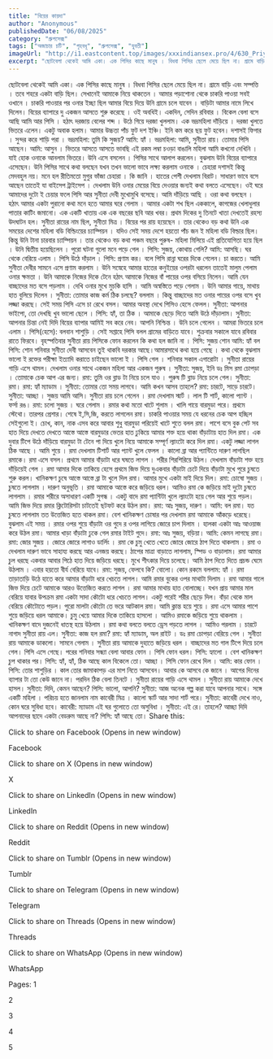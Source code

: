```yaml
---
title: "বিয়ের কায়দা"
author: "Anonymous"
publishedDate: "06/08/2025"
category: "গ্রুপসেক্স"
tags: ["অজাচার চটি", "গৃহবধূ", "গ্রুপসেক্স", "যুবতী"]
imageUrl: "http://i1.eastcontent.top/images/xxxindiansex.pro/4/630_Priya.jpg"
excerpt: "ছোটবেলা থেকেই আমি একা। এক পিসির কাছে মানুষ । বিধবা পিসির ছেলে মেয়ে ছিল না। গ্রামে বাড়ি এবং সম্পত্তি । তবে শহরে একটা বাড়ি ছিল। সেখানেই আমাকে নিয়ে থাকতেন । আমার পড়াশোনা থেকে চাকরি পাওয়া সবই ওখানে..."
---
```


ছোটবেলা থেকেই আমি একা। এক পিসির কাছে মানুষ । বিধবা পিসির ছেলে মেয়ে ছিল না। গ্রামে বাড়ি এবং সম্পত্তি । তবে শহরে একটা বাড়ি ছিল। সেখানেই আমাকে নিয়ে থাকতেন । আমার পড়াশোনা থেকে চাকরি পাওয়া সবই ওখানে । চাকরি পাওয়ার পর ওনার ইচ্ছা ছিল আমার বিয়ে দিয়ে উনি গ্রামে চলে যাবেন । বাড়িটা আমার নামে লিখে দিলেন।
বিয়ের ব্যাপারে দু একজন আসতে শুরু করেছে । ওই অবধিই।
একদিন, সেদিন রবিবার । বিকেল বেলা বসে আছি আমি আর পিসি । হঠাৎ দরজায় বেলের শব্দ । উঠে গিয়ে দরজা খুললাম।
এক ভদ্রমহিলা দাঁড়িয়ে । দরজা খুলতে ভিতরে এলেন। একটু অবাক হলাম। আমার উচ্চতা পাঁচ ফুট দশ ইঞ্চি। ইনি কম করে ছয় ফুট হবেন। দশাসই ফিগার । সুন্দর করে শাড়ি পরা ।
ভদ্রমহিলা: তুমি কি সুজয়?
আমি: হ্যাঁ ।
ভদ্রমহিলা: আমি, সুনীতা রায়। তোমার পিসি আছেন।
আমি: আসুন ।
ভিতরে আসতে আসতে ভাবছি এই রকম লম্বা চওড়া বাঙালি মহিলা আমি কখনো দেখিনি ।
যাই হোক ওনাকে আনলাম ভিতরে। উনি এসে বসলেন । পিসির সাথে আলাপ করলেন। বুঝলাম উনি বিয়ের ব্যাপারে এসেছেন।
উনি পিসির সাথে কথা বলছেন যখন তখন ভালো ভাবে লক্ষ্য করলাম ওনাকে ।
চেহারা দশাসই কিন্তু মেদবহুল নয়। মনে হল রীতিমতো মুগুর ভাঁজা চেহারা । কি জানি । হাতের পেশী দেখলাম বিরাট। সাধারণ ভাবে বসে আছেন তাতেই যা বাইসেপ ট্রাইসেপ ।
দেখলাম উনি ওনার মেয়ের বিয়ে দেওয়ার জন্যই কথা বলতে এসেছেন।
ওই ঘরে আমাদের দুটো ই চেয়ার ফলে পিসি আর সুনীতা দেবী মুখোমুখি বসেছে। আমি দাঁড়িয়ে আছি । ওরা কথা বলছেন । হঠাৎ আমার একটা পুরানো কথা মনে হতে আমার ঘরে গেলাম । আমার একটা শখ ছিল এককালে, কাগজের খেলাধুলার পাতার কাটিং জমানো।
এক একটি খাতায় এক এক বছরের ছবি আর খবর। প্রথম দিকের দু তিনটে খাতা দেখতেই রহস্য উদঘাটন হল।
সুনীতা রায়ের নাম ছিল, সুনীতা মিত্র । বিয়ের পর রায় হয়েছেন । তার থেকেও বড় কথা উনি এক সময়ের দেশের মহিলা বডি বিল্ডিংয়ের চ্যাম্পিয়ন । যদিও সেই সময় দেশে হয়তো পাঁচ জন ই মহিলা বডি বিল্ডার ছিল। কিন্তু উনি টানা চারবার চ্যাম্পিয়ন । তার থেকেও বড় কথা পঞ্চম বছরে পুরুষ- মহিলা মিলিয়ে এই প্রতিযোগিতা হয়ে ছিল । উনি দ্বিতীয় হয়েছিলেন ।
পুরো ঘটনা গুলো মনে পড়ে গেল ।
পিসি: সুজয়, কোথায় গেলি?
আমি: আসছি।
ঘর থেকে বেরিয়ে এলাম । পিসি উঠে দাঁড়াল ।
পিসি: প্রণাম কর।
বলে পিসি রান্না ঘরের দিকে গেলেন। চা করতে। আমি সুনীতা দেবীর সামনে এসে প্রণাম করলাম । উনি সস্নেহে আমার হাতের কনুইয়ের ওপরটা ধরলেন তাতেই মালুম পেলাম ওনার ক্ষমতা ।
উনি আমাকে নিজের দিকে টেনে হঠাৎ আমাকে নিজের বাঁ পায়ের ওপর বসিয়ে নিলেন। আমি যেন বাচ্ছাদের মত বসে পড়লাম । দেখি ওনার মুখে মুচকি হাসি । আমি অস্বস্তিতে পড়ে গেলাম ।
উনি আমার গায়ে, মাথায় হাত বুলিয়ে দিলেন ।
সুনীতা: তোমার কাজ কর্ম ঠিক চলছে?
বললাম । কিন্তু বাচ্ছাদের মত ওনার পায়ের ওপর বসে খুব লজ্জা করছে।
সেই সময় পিসি এসে চা রেখে বসল। আমার অবস্থা দেখে পিসিও হেসে ফেলল।
সুনীতা: আপনার ভাইপো, তো দেখছি খুব ভালো ছেলে ।
পিসি: হ্যাঁ, তা ঠিক ।
আমাকে ছেড়ে দিতে আমি উঠে দাঁড়ালাম।
সুনীতা: আপনার চিন্তা নেই দিদি বিয়ের ব্যাপার আমিই সব করে নেব। আপনি নিশ্চিন্ত ।
উনি চলে গেলেন । আমরা ভিতরে চলে এলাম ।
পিসি(হেসে): বলবান শাশুড়ি ।
সেই সপ্তাহে পিসি বলল গ্রামের বাড়িতে যাবে। শুক্রবার সকালে যাবে রবিবার রাতে ফিরবে।
বৃহস্পতিবার সুনীতা রায় পিসিকে ফোন করলেন কি কথা হল জানি না ।
পিসি: সুজয় শোন
আমি: হ্যাঁ বল
পিসি: শোন শনিবার সুনীতা দেবী আসবেন তুই থাকবি দরকার আছে।আমারসাথে কথা হয়ে গেছে ।
কথা থেকে বুঝলাম ভালো ই রক্তের পরীক্ষা ইত্যাদি করাতে চাইছেন ভালো ই ।
পিসি গেল । শনিবার সকাল এগারোটা । সুনীতা রায়ের গাড়ি এসে থামল। দেখলাম ওনার সাথে একজন মহিলা আর একজন পুরুষ ।
সুনীতা: সুজয়, ইনি ডঃ মিস রমা চোপড়া । তোমাকে চেক আপ এর জন্য।
রমা: তুমি ওর ব্লাড টা নিয়ে চলে যাও ।
পুরুষ টি ব্লাড নিয়ে চলে গেল।
সুনীতা: রমা।
রমা: হ্যাঁ ম্যাডাম ।
সুনীতা: তোমার তো সময় লাগবে। আমি কখন আসব তাহলে?
রমা: চারটে, সাড়ে চারটে।
সুনীতা: আচ্ছা । সুজয় আমি আসি।
সুনীতা রায় চলে গেলেন ।
রমা দেখলাম স্মার্ট । লাল টি শার্ট, কালো প্যান্ট । ফর্সা রঙ।
রমা: চলো সুজয় ।
ঘরে গেলাম । রমার কথা মতো খাটে শুলাম । খালি গায়ে বারমুডা পরে। প্রথমে স্টেথো। তারপর প্রেশার। শেষে ই,সি,জি, করতে লাগলেন রমা।
চাকরি পাওয়ার সময় যে ধরনের চেক আপ হচ্ছিল সেইগুলো ই। চোখ, কান, নাক এসব করে আবার শুধু বারমুডা পরিয়েই খাটে শুতে বলল রমা।
পাশে বসে বুক পেট সব হাত দিয়ে দেখতে দেখতে আস্তে আস্তে বারমুডার ভেতর হাত ঢুকিয়ে আমার শক্ত হয়ে থাকা বাঁড়াটায় হাত দিল রমা। এক দুবার টিপে উঠে দাঁড়িয়ে বারমুডা টা টেনে পা দিয়ে খুলে নিয়ে আমাকে সম্পূর্ণ ল্যাংটো করে দিল রমা।
একটু লজ্জা লাগল ঠিক আছে । আমি শুয়ে । রমা দেখলাম টিশার্ট আর প্যান্ট খুলে ফেলল । কালো ব্রা আর প্যান্টিতে দারুণ লাগছিল রমাকে। রমা এসে বসল। প্রথমে আমার বাঁড়াটা ধরে ঘষতে লাগল । শরীর শিরশিরিয়ে উঠল। দেখলাম বাঁড়াটা শক্ত হয়ে দাঁড়িয়েই গেল । রমা আমার দিকে তাকিয়ে হেসে প্রথমে জিভ দিয়ে দুএকবার বাঁড়াটা চেটে দিয়ে বাঁড়াটা মুখে পুরে চুষতে শুরু করল। খানিকক্ষণ চুষে আস্তে আস্তে ব্রা টা খুলে দিল রমা। আমার মুখে একটা মাই দিয়ে দিল।
রমা: চোষো সুজয় ।
চুষতে লাগলাম । দারুণ অনুভূতি । রমা আমাকে আস্তে করে জড়িয়ে ধরল। আমিও রমা কে জড়িয়ে মাই দুটো চুষতে লাগলাম । রমার শরীরে অসাধারণ একটি সুগন্ধ । একটু বাদে রমা প্যান্টিটা খুলে ল্যাংটো হয়ে গেল আর শুয়ে পড়ল।
আমি জিভ দিয়ে রমার ক্লিটোরিসটা চাটতেই ছটফট করে উঠল রমা।
রমা: আঃ সুজয়, দারুণ ।
আমি: বল রমা।
যত চুষতে লাগলাম তত উত্তেজিত হতে থাকল রমা।
বেশ খানিকক্ষণ চোষার পর দেখলাম রমা আমাকে আঁকড়ে ধরেছে। বুঝলাম এই সময় ।
রমার ওপর শুয়ে বাঁড়াটা ওর গুদে র ওপর লাগিয়ে জোরে চাপ দিলাম ।
হালকা একটা আঃ আওয়াজ করে উঠল রমা। আমার খাড়া বাঁড়াটা ঢুকে গেল রমার টাইট গুদে।
রমা: আঃ সুজয়, বড়িয়া।
আমি: কেমন লাগছে রমা।
রমা: জোর সুজয় । জোরে জোরে লাগাও ডার্লিং ।
রমা কে চুমু খেতে খেতে জোরে জোরে ঠাপ দিতে থাকলাম । রমা ও দেখলাম দারুণ ভাবে সাহায্য করছে আর এনজয় করছে। ঠাপের মাত্রা বাড়াতে লাগলাম, স্পিড ও বাড়ালাম।
রমা আমার চুল ধরছে একবার আবার পিঠে হাত দিয়ে জড়িয়ে ধরছে। মুখে শীৎকার দিয়ে চলেছে। আমি ঠাপ দিতে দিতে প্রচন্ড ঘেমে উঠলাম । এবার হয়তো বীর্য বেরিয়ে যাবে।
রমা: সুজয়, ফেলবে কি? বোলো।
কোন রকমে বললাম: হ্যাঁ ।
রমা তাড়াতাড়ি উঠে হাতে করে আমার বাঁড়াটা ধরে খেচতে লাগল। আমি রমার বুকের ওপর মাথাটা দিলাম । রমা আমার গালে জিভ দিয়ে চেটে আমাকে আরও উত্তেজিত করতে লাগল । রমা আমার মাথায় হাত বোলাচ্ছে। যখন প্রায় আমার মাল বেরিয়ে যাবার উপক্রম রমা একটা সাদা কৌটো ধরে খেচতে লাগল। একটু পরেই শরীর ছেড়ে দিল। বাঁড়া থেকে মাল বেরিয়ে কৌটোতে পড়ল। পুরো মালটা কৌটো তে ভরে আটকাল রমা। আমি ক্লান্ত হয়ে শুয়ে । রমা এসে আমার পাশে শুয়ে জড়িয়ে ধরল আমাকে। চুমু খেয়ে আমার দিকে তাকিয়ে হাসলো ।
আমিও রমাকে জড়িয়ে শুয়ে থাকলাম । খানিকক্ষণ বাদে দুজনেই ধাতস্থ হয়ে উঠলাম । রমা কথা বলতে বলতে ড্রেস পড়তে লাগল । আমিও পরলাম ।
চারটে নাগাদ সুনীতা রায় এল।
সুনীতা: কাজ হল রমা?
রমা: হ্যাঁ ম্যাডাম, অল রাইট ।
ডঃ রমা চোপড়া বেরিয়ে গেল ।
সুনীতা রায় আমাকে ডাকলো। সামনে গেলাম । সুনীতা রায় আমাকে দুহাতে জড়িয়ে ধরল । বাচ্ছাদের মত গাল টিপে দিয়ে চলে গেল।
পিসি এসে গেছে। পরের শনিবার সন্ধ্যা বেলা আবার ফোন । পিসি ফোন ধরল।
পিসি: হ্যালো ।
বেশ খানিকক্ষণ চুপ থাকার পর।
পিসি: হ্যাঁ, হ্যাঁ, ঠিক আছে কাল বিকেলে তো। আচ্ছা ।
পিসি ফোন রেখে দিল ।
আমি: কার ফোন ।
পিসি: তোর শাশুড়ির । কাল তোর জামাকাপড় এর মাপ নিতে আসবেন।
আবার কে আসবে কে জানে ।
আগের দিনের ব্যাপার টা তো কেউ জানে না।
পরদিন ঠিক বেলা তিনটে । সুনীতা রায়ের গাড়ি এসে থামল । সুনীতা রায় আমাকে দেখে হাসল।
সুনীতা: দিদি, কেমন আছেন?
পিসি: ভালো, আপনি?
সুনীতা: আজ অনেক গল্প করা যাবে আপনার সাথে।
সঙ্গে একটি মহিলা । পরিচয় হতে জানলাম নাম কাবেরী মিত্র । কালো স্কার্ট আর সাদা শার্ট পরে।
সুনীতা: কাবেরী দেখে নাও, কোন ঘরে সুবিধা হবে।
কাবেরী: ম্যাডাম এই ঘর গুলোতে তো অসুবিধা ।
সুনীতা: এই রে। তাহলে? আচ্ছা দিদি আপনাদের ছাদে একটা বেডরুম আছে না?
পিসি: হ্যাঁ আছে তো।
Share this:


Click to share on Facebook (Opens in new window)


Facebook




Click to share on X (Opens in new window)


X




Click to share on LinkedIn (Opens in new window)


LinkedIn




Click to share on Reddit (Opens in new window)


Reddit




Click to share on Tumblr (Opens in new window)


Tumblr




Click to share on Telegram (Opens in new window)


Telegram




Click to share on Threads (Opens in new window)


Threads




Click to share on WhatsApp (Opens in new window)


WhatsApp


Pages: 
1
 
2
 
3
 
4
 
5

